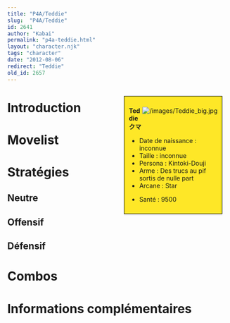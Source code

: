 ```yaml
---
title: "P4A/Teddie"
slug:  "P4A/Teddie"
id: 2641
author: "Kabai"
permalink: "p4a-teddie.html"
layout: "character.njk"
tags: "character"
date: "2012-08-06"
redirect: "Teddie"
old_id: 2657
---
```


<div style="float:right; border: 1px black solid; background-color: #FEE727; width: 40%; margin:15px; padding:10px">
<div style="float:right">

![](/images/Teddie_big.jpg "/images/Teddie_big.jpg")

</div>
<div>

**Teddie**  
**クマ**  
  

- Date de naissance : inconnue
- Taille : inconnue
- Persona : Kintoki-Douji
- Arme : Des trucs au pif sortis de nulle part
- Arcane : Star

<!-- -->

- Santé : 9500

</div>
</div>

# Introduction

# Movelist

# Stratégies

## Neutre

## Offensif

## Défensif

# Combos

# Informations complémentaires
